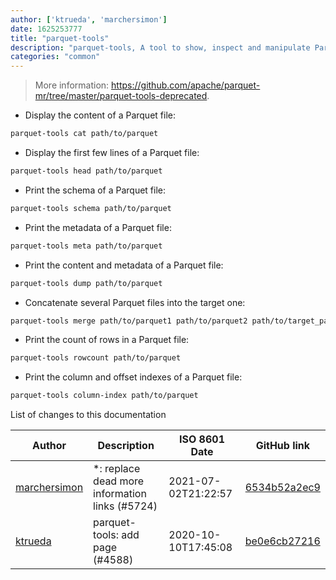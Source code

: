 ```yaml
---
author: ['ktrueda', 'marchersimon']
date: 1625253777
title: "parquet-tools"
description: "parquet-tools, A tool to show, inspect and manipulate Parquet file."
categories: "common"
---
```

> More information: <https://github.com/apache/parquet-mr/tree/master/parquet-tools-deprecated>.

- Display the content of a Parquet file:

```bash
parquet-tools cat path/to/parquet
```

- Display the first few lines of a Parquet file:

```bash
parquet-tools head path/to/parquet
```

- Print the schema of a Parquet file:

```bash
parquet-tools schema path/to/parquet
```

- Print the metadata of a Parquet file:

```bash
parquet-tools meta path/to/parquet
```

- Print the content and metadata of a Parquet file:

```bash
parquet-tools dump path/to/parquet
```

- Concatenate several Parquet files into the target one:

```bash
parquet-tools merge path/to/parquet1 path/to/parquet2 path/to/target_parquet
```

- Print the count of rows in a Parquet file:

```bash
parquet-tools rowcount path/to/parquet
```

- Print the column and offset indexes of a Parquet file:

```bash
parquet-tools column-index path/to/parquet
```
List of changes to this documentation


Author | Description | ISO 8601 Date | GitHub link
------|-----|-----|-----
[marchersimon](mailto:50295997+marchersimon@users.noreply.github.com) | *: replace dead more information links (#5724) | 2021-07-02T21:22:57 | [6534b52a2ec9](https://github.com/tldr-pages/tldr/commit/6534b52a2ec92c1e691e21901799048c40b069db)
[ktrueda](mailto:ktrueda@users.noreply.github.com) | parquet-tools: add page (#4588) | 2020-10-10T17:45:08 | [be0e6cb27216](https://github.com/tldr-pages/tldr/commit/be0e6cb27216c92f22ab55812772247c670629ee)

